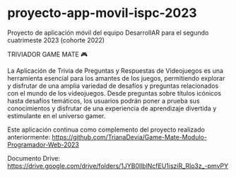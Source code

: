 # proyecto-app-movil-ispc-2023
Proyecto de aplicación móvil del equipo DesarrollAR para el segundo cuatrimeste 2023 (cohorte 2022)

TRIVIADOR GAME MATE :video_game:

La Aplicación de Trivia de Preguntas y Respuestas de Videojuegos es una herramienta esencial para los amantes de los juegos, permitiendo explorar y disfrutar de una amplia variedad de desafíos y preguntas relacionados con el mundo de los videojuegos. Desde preguntas sobre títulos icónicos hasta desafíos temáticos, los usuarios podrán poner a prueba sus conocimientos y disfrutar de una experiencia de aprendizaje divertida y estimulante en el universo gamer.

Este aplicación continua como complemento del proyecto realizado anteriormente: https://github.com/TrianaDevia/Game-Mate-Modulo-Programador-Web-2023

Documento Drive: https://drive.google.com/drive/folders/1JYB0llblNcfEU1isziR_Rlo3z_-pmvPY

